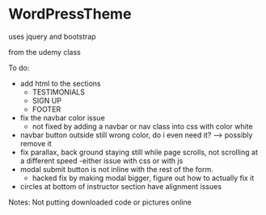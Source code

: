# WordPressTheme


uses jquery and bootstrap

from the udemy class

To do: 
- add html to the sections
	- TESTIMONIALS
	- SIGN UP
	- FOOTER
- fix the navbar color issue
	- not fixed by adding a navbar or nav class into css with color white
- navbar button outside still wrong color, do i even need it? --> possibly remove it
- fix parallax, back ground staying still while page scrolls, not scrolling at a different speed
	-either issue with css or with js
- modal submit button is not inline with the rest of the form.  
	- hacked fix by making modal bigger, figure out how to actually fix it
- circles at bottom of instructor section have alignment issues

Notes:
Not putting downloaded code or pictures online

